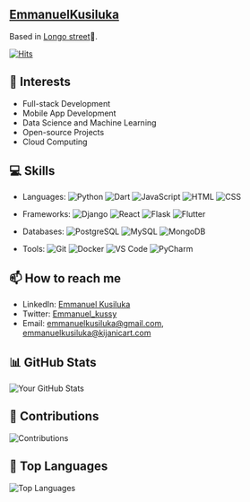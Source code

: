 <!-- Your Name -->
## [EmmanuelKusiluka]([https://www.linkedin.com/in/emmanuel-kusiluka-aa3294209])

<!-- ![Coding](https://github.com/Emmanuelkusiluka/Emmanuel_kussy.github.io/blob/main/20230807_192807.jpg)

<!-- About Me -->
Based in [Longo street](https://www.google.com/maps/place/Longo+Street/@-6.8256116,39.2950284,17z/data=!3m1!4b1!4m6!3m5!1s0x185c4bc4b428bfab:0x6ca9d71d6eff796f!8m2!3d-6.8256116!4d39.2976033!16s%2Fg%2F11q2y0z3w_?entry=ttu)🥷.

[![Hits](https://hits.seeyoufarm.com/api/count/incr/badge.svg?url=https%3A%2F%2Fgithub.com%2FEmmanuelkusiluka&count_bg=%2379C83D&title_bg=%23555555&icon=redhat.svg&icon_color=%23C69B9B&title=Hits%2C+&edge_flat=false)](https://github.com/Emmanuelkusiluka)

<!-- My Interests -->
## 🚀 Interests

- Full-stack Development
- Mobile App Development
- Data Science and Machine Learning
- Open-source Projects
- Cloud Computing

<!-- My Projects
## 🛠️ Projects

- [Kijanicart](https://kijanicart.com)


<!-- My Skills -->
## 💻 Skills

- Languages: ![Python](https://img.shields.io/badge/Python-3776AB?style=flat-square&logo=python&logoColor=white) ![Dart](https://img.shields.io/badge/Dart-0175C2?style=flat-square&logo=dart&logoColor=white) ![JavaScript](https://img.shields.io/badge/JavaScript-F7DF1E?style=flat-square&logo=javascript&logoColor=black) ![HTML](https://img.shields.io/badge/HTML-E34F26?style=flat-square&logo=html5&logoColor=white) ![CSS](https://img.shields.io/badge/CSS-1572B6?style=flat-square&logo=css3&logoColor=white)

- Frameworks: ![Django](https://img.shields.io/badge/Django-092E20?style=flat-square&logo=django&logoColor=white) ![React](https://img.shields.io/badge/React-61DAFB?style=flat-square&logo=react&logoColor=black) ![Flask](https://img.shields.io/badge/Flask-000000?style=flat-square&logo=flask&logoColor=white) ![Flutter](https://img.shields.io/badge/Flutter-02569B?style=flat-square&logo=flutter&logoColor=white)

- Databases: ![PostgreSQL](https://img.shields.io/badge/PostgreSQL-336791?style=flat-square&logo=postgresql&logoColor=white) ![MySQL](https://img.shields.io/badge/MySQL-4479A1?style=flat-square&logo=mysql&logoColor=white) ![MongoDB](https://img.shields.io/badge/MongoDB-47A248?style=flat-square&logo=mongodb&logoColor=white)

- Tools: ![Git](https://img.shields.io/badge/Git-F05032?style=flat-square&logo=git&logoColor=white) ![Docker](https://img.shields.io/badge/Docker-2496ED?style=flat-square&logo=docker&logoColor=white) ![VS Code](https://img.shields.io/badge/VS_Code-007ACC?style=flat-square&logo=visual-studio-code&logoColor=white) ![PyCharm](https://img.shields.io/badge/PyCharm-000000?style=flat-square&logo=pycharm&logoColor=white)




<!-- Let's Connect -->
## 📫 How to reach me

- LinkedIn: [Emmanuel Kusiluka](https://www.linkedin.com/in/emmanuel-kusiluka-aa3294209)
- Twitter: [Emmanuel_kussy](https://twitter.com/Emmanuel_kussy?t=Q28gaud_VNrGJByz-35gYg&s=09)
- Email: emmanuelkusiluka@gmail.com, emmanuelkusiluka@kijanicart.com

<!-- GitHub Stats -->
## 📊 GitHub Stats

![Your GitHub Stats](https://github-readme-stats.vercel.app/api?username=EmmanuelKusiluka&show_icons=true&theme=radical)


## 🚀 Contributions

![Contributions](https://github-readme-streak-stats.herokuapp.com/?user=EmmanuelKusiluka&theme=highcontrast)

<!-- Top Languages -->
## 🌟 Top Languages

![Top Languages](https://github-readme-stats.vercel.app/api/top-langs/?username=EmmanuelKusiluka&layout=compact&theme=radical)

<!-- Contributions
## 🤝 Contributions

If you find my work helpful, consider contributing or starring some of my repositories. Contributions are always welcome!

<!-- Thanks for visiting 
# Thanks for visiting my profile! Feel free to explore my projects and reach out if you'd like to collaborate on something exciting. 😄




<!--
**Emmanuelkusiluka/EmmanuelKusiluka** is a ✨ _special_ ✨ repository because its `README.md` (this file) appears on your GitHub profile.

Here are some ideas to get you started:

- 🔭 I’m currently working on ...
- 🌱 I’m currently learning ...
- 👯 I’m looking to collaborate on ...
- 🤔 I’m looking for help with ...
- 💬 Ask me about ...
- 📫 How to reach me: ...
- 😄 Pronouns: ...
- ⚡ Fun fact: ...
-->
